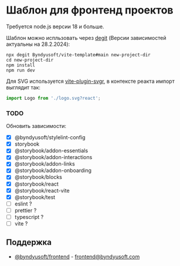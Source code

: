 # Шаблон для фронтенд проектов

Требуется node.js версии 18 и больше.

Шаблон можно испльзовать через [degit](https://github.com/Rich-Harris/degit) (Версии зависимостей актуальны на 28.2.2024):

```text
npx degit Byndyusoft/vite-template#main new-project-dir
cd new-project-dir
npm install
npm run dev
```

Для SVG используется [vite-plugin-svgr](https://www.npmjs.com/package/vite-plugin-svgr), в контексте реакта импорт выглядит так:

```javascript
import Logo from './logo.svg?react';
```

### TODO

Обновить зависимости:

-   [x] @byndyusoft/stylelint-config
-   [x] storybook
-   [x] @storybook/addon-essentials
-   [x] @storybook/addon-interactions
-   [x] @storybook/addon-links
-   [x] @storybook/addon-onboarding
-   [x] @storybook/blocks
-   [x] @storybook/react
-   [x] @storybook/react-vite
-   [x] @storybook/test
-   [ ] eslint ?
-   [ ] prettier ?
-   [ ] typescript ?
-   [ ] vite ?

## Поддержка

-   [@byndyusoft/frontend](https://github.com/orgs/Byndyusoft/teams/frontend) - [frontend@byndyusoft.com](mailto:frontend@byndyusoft.com)
